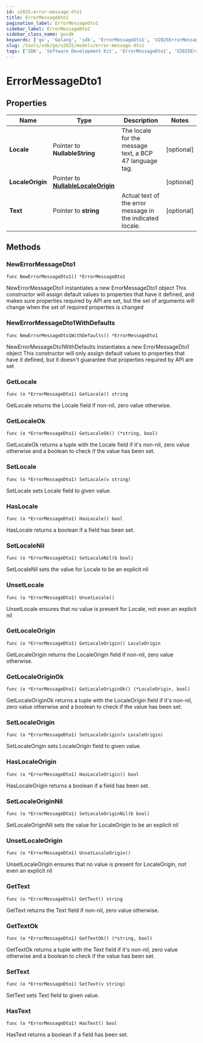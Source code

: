 ```yaml
---
id: v2025-error-message-dto1
title: ErrorMessageDto1
pagination_label: ErrorMessageDto1
sidebar_label: ErrorMessageDto1
sidebar_class_name: gosdk
keywords: ['go', 'Golang', 'sdk', 'ErrorMessageDto1', 'V2025ErrorMessageDto1'] 
slug: /tools/sdk/go/v2025/models/error-message-dto1
tags: ['SDK', 'Software Development Kit', 'ErrorMessageDto1', 'V2025ErrorMessageDto1']
---
```


# ErrorMessageDto1

## Properties

Name | Type | Description | Notes
------------ | ------------- | ------------- | -------------
**Locale** | Pointer to **NullableString** | The locale for the message text, a BCP 47 language tag. | [optional] 
**LocaleOrigin** | Pointer to [**NullableLocaleOrigin**](locale-origin) |  | [optional] 
**Text** | Pointer to **string** | Actual text of the error message in the indicated locale. | [optional] 

## Methods

### NewErrorMessageDto1

`func NewErrorMessageDto1() *ErrorMessageDto1`

NewErrorMessageDto1 instantiates a new ErrorMessageDto1 object
This constructor will assign default values to properties that have it defined,
and makes sure properties required by API are set, but the set of arguments
will change when the set of required properties is changed

### NewErrorMessageDto1WithDefaults

`func NewErrorMessageDto1WithDefaults() *ErrorMessageDto1`

NewErrorMessageDto1WithDefaults instantiates a new ErrorMessageDto1 object
This constructor will only assign default values to properties that have it defined,
but it doesn't guarantee that properties required by API are set

### GetLocale

`func (o *ErrorMessageDto1) GetLocale() string`

GetLocale returns the Locale field if non-nil, zero value otherwise.

### GetLocaleOk

`func (o *ErrorMessageDto1) GetLocaleOk() (*string, bool)`

GetLocaleOk returns a tuple with the Locale field if it's non-nil, zero value otherwise
and a boolean to check if the value has been set.

### SetLocale

`func (o *ErrorMessageDto1) SetLocale(v string)`

SetLocale sets Locale field to given value.

### HasLocale

`func (o *ErrorMessageDto1) HasLocale() bool`

HasLocale returns a boolean if a field has been set.

### SetLocaleNil

`func (o *ErrorMessageDto1) SetLocaleNil(b bool)`

 SetLocaleNil sets the value for Locale to be an explicit nil

### UnsetLocale
`func (o *ErrorMessageDto1) UnsetLocale()`

UnsetLocale ensures that no value is present for Locale, not even an explicit nil
### GetLocaleOrigin

`func (o *ErrorMessageDto1) GetLocaleOrigin() LocaleOrigin`

GetLocaleOrigin returns the LocaleOrigin field if non-nil, zero value otherwise.

### GetLocaleOriginOk

`func (o *ErrorMessageDto1) GetLocaleOriginOk() (*LocaleOrigin, bool)`

GetLocaleOriginOk returns a tuple with the LocaleOrigin field if it's non-nil, zero value otherwise
and a boolean to check if the value has been set.

### SetLocaleOrigin

`func (o *ErrorMessageDto1) SetLocaleOrigin(v LocaleOrigin)`

SetLocaleOrigin sets LocaleOrigin field to given value.

### HasLocaleOrigin

`func (o *ErrorMessageDto1) HasLocaleOrigin() bool`

HasLocaleOrigin returns a boolean if a field has been set.

### SetLocaleOriginNil

`func (o *ErrorMessageDto1) SetLocaleOriginNil(b bool)`

 SetLocaleOriginNil sets the value for LocaleOrigin to be an explicit nil

### UnsetLocaleOrigin
`func (o *ErrorMessageDto1) UnsetLocaleOrigin()`

UnsetLocaleOrigin ensures that no value is present for LocaleOrigin, not even an explicit nil
### GetText

`func (o *ErrorMessageDto1) GetText() string`

GetText returns the Text field if non-nil, zero value otherwise.

### GetTextOk

`func (o *ErrorMessageDto1) GetTextOk() (*string, bool)`

GetTextOk returns a tuple with the Text field if it's non-nil, zero value otherwise
and a boolean to check if the value has been set.

### SetText

`func (o *ErrorMessageDto1) SetText(v string)`

SetText sets Text field to given value.

### HasText

`func (o *ErrorMessageDto1) HasText() bool`

HasText returns a boolean if a field has been set.


